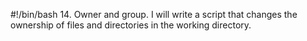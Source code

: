 #!/bin/bash
14. Owner and group. I will write a script that changes the ownership of files and directories in the working directory.
